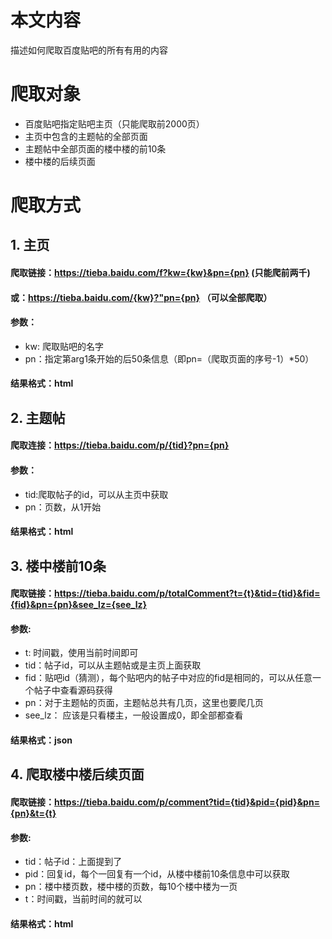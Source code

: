 # 本文内容
描述如何爬取百度贴吧的所有有用的内容

# 爬取对象
+ 百度贴吧指定贴吧主页（只能爬取前2000页）
+ 主页中包含的主题帖的全部页面
+ 主题帖中全部页面的楼中楼的前10条
+ 楼中楼的后续页面

# 爬取方式
## 1. 主页
#### 爬取链接：https://tieba.baidu.com/f?kw={kw}&pn={pn} (只能爬前两千)
#### 或：https://tieba.baidu.com/{kw}?"pn={pn} （可以全部爬取）

#### 参数：
+ kw: 爬取贴吧的名字
+ pn：指定第arg1条开始的后50条信息（即pn=（爬取页面的序号-1）*50）

#### 结果格式：html

## 2. 主题帖
#### 爬取连接：https://tieba.baidu.com/p/{tid}?pn={pn}

#### 参数：
+ tid:爬取帖子的id，可以从主页中获取
+ pn：页数，从1开始

#### 结果格式：html

## 3. 楼中楼前10条
#### 爬取链接：https://tieba.baidu.com/p/totalComment?t={t}&tid={tid}&fid={fid}&pn={pn}&see_lz={see_lz}

#### 参数:
+ t: 时间戳，使用当前时间即可
+ tid：帖子id，可以从主题帖或是主页上面获取
+ fid：贴吧id（猜测），每个贴吧内的帖子中对应的fid是相同的，可以从任意一个帖子中查看源码获得
+ pn：对于主题帖的页面，主题帖总共有几页，这里也要爬几页
+ see_lz： 应该是只看楼主，一般设置成0，即全部都查看

#### 结果格式：json

## 4. 爬取楼中楼后续页面
#### 爬取链接：https://tieba.baidu.com/p/comment?tid={tid}&pid={pid}&pn={pn}&t={t}

#### 参数:
+ tid：帖子id：上面提到了
+ pid：回复id，每个一回复有一个id，从楼中楼前10条信息中可以获取
+ pn：楼中楼页数，楼中楼的页数，每10个楼中楼为一页
+ t：时间戳，当前时间的就可以

#### 结果格式：html




